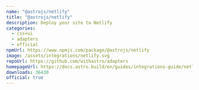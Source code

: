 ```yaml
---
name: "@astrojs/netlify"
title: "@astrojs/netlify"
description: Deploy your site to Netlify
categories:
  - css+ui
  - adapters
  - official
npmUrl: https://www.npmjs.com/package/@astrojs/netlify
image: /assets/integrations/netlify.svg
repoUrl: https://github.com/withastro/adapters
homepageUrl: https://docs.astro.build/en/guides/integrations-guide/netlify/
downloads: 36430
official: true
---
```

